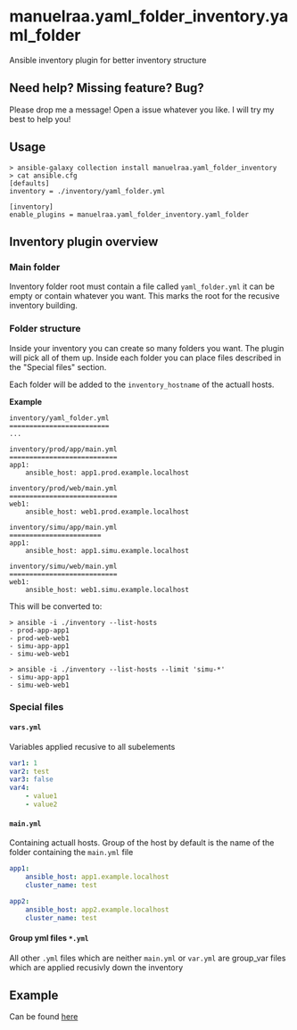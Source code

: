 # manuelraa.yaml_folder_inventory.yaml_folder
Ansible inventory plugin for better inventory structure

## Need help? Missing feature? Bug?
Please drop me a message! Open a issue whatever you like. I will try my best to help you!

## Usage
```
> ansible-galaxy collection install manuelraa.yaml_folder_inventory
> cat ansible.cfg
[defaults]
inventory = ./inventory/yaml_folder.yml

[inventory]
enable_plugins = manuelraa.yaml_folder_inventory.yaml_folder
```

## Inventory plugin overview
### Main folder
Inventory folder root must contain a file called `yaml_folder.yml` it can be empty or contain whatever you want.
This marks the root for the recusive inventory building.

### Folder structure
Inside your inventory you can create so many folders you want. The plugin will pick all of them up.
Inside each folder you can place files described in the "Special files" section.

Each folder will be added to the `inventory_hostname` of the actuall hosts.

**Example**
```
inventory/yaml_folder.yml
=========================
...

inventory/prod/app/main.yml
===========================
app1:
    ansible_host: app1.prod.example.localhost

inventory/prod/web/main.yml
===========================
web1:
    ansible_host: web1.prod.example.localhost

inventory/simu/app/main.yml
=======================
app1:
    ansible_host: app1.simu.example.localhost

inventory/simu/web/main.yml
===========================
web1:
    ansible_host: web1.simu.example.localhost
```

This will be converted to:
```
> ansible -i ./inventory --list-hosts
- prod-app-app1
- prod-web-web1
- simu-app-app1
- simu-web-web1

> ansible -i ./inventory --list-hosts --limit 'simu-*'
- simu-app-app1
- simu-web-web1
```

### Special files
#### **`vars.yml`**
Variables applied recusive to all subelements
```yml
var1: 1
var2: test
var3: false
var4:
    - value1
    - value2
```
#### **`main.yml`**
Containing actuall hosts. Group of the host by default is the name of the folder containing the `main.yml` file
```yml
app1:
    ansible_host: app1.example.localhost
    cluster_name: test

app2:
    ansible_host: app2.example.localhost
    cluster_name: test
```

#### Group yml files **`*.yml`**
All other `.yml` files which are neither `main.yml` or `var.yml` are group_var files which are applied recusivly down the inventory

## Example
Can be found [here](https://github.com/Manuelraa/yaml_folder_inventory/tree/master/example)
